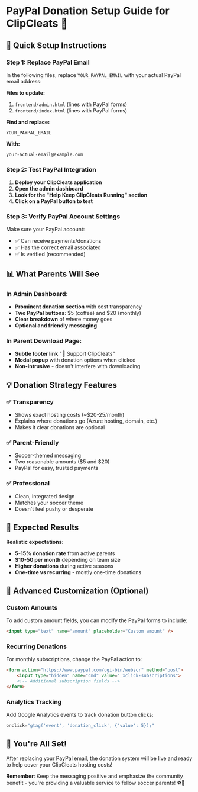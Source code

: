 # PayPal Donation Setup Guide for ClipCleats 💝

## 🚀 Quick Setup Instructions

### Step 1: Replace PayPal Email
In the following files, replace `YOUR_PAYPAL_EMAIL` with your actual PayPal email address:

**Files to update:**
1. `frontend/admin.html` (lines with PayPal forms)
2. `frontend/index.html` (lines with PayPal forms)

**Find and replace:**
```
YOUR_PAYPAL_EMAIL
```
**With:**
```
your-actual-email@example.com
```

### Step 2: Test PayPal Integration

1. **Deploy your ClipCleats application**
2. **Open the admin dashboard**
3. **Look for the "Help Keep ClipCleats Running" section**
4. **Click on a PayPal button to test**

### Step 3: Verify PayPal Account Settings

Make sure your PayPal account:
- ✅ Can receive payments/donations
- ✅ Has the correct email associated
- ✅ Is verified (recommended)

## 📊 What Parents Will See

### In Admin Dashboard:
- **Prominent donation section** with cost transparency
- **Two PayPal buttons**: $5 (coffee) and $20 (monthly)
- **Clear breakdown** of where money goes
- **Optional and friendly messaging**

### In Parent Download Page:
- **Subtle footer link** "💝 Support ClipCleats"
- **Modal popup** with donation options when clicked
- **Non-intrusive** - doesn't interfere with downloading

## 💡 Donation Strategy Features

### ✅ **Transparency**
- Shows exact hosting costs (~$20-25/month)
- Explains where donations go (Azure hosting, domain, etc.)
- Makes it clear donations are optional

### ✅ **Parent-Friendly**
- Soccer-themed messaging
- Two reasonable amounts ($5 and $20)
- PayPal for easy, trusted payments

### ✅ **Professional**
- Clean, integrated design
- Matches your soccer theme
- Doesn't feel pushy or desperate

## 🎯 Expected Results

**Realistic expectations:**
- **5-15% donation rate** from active parents
- **$10-50 per month** depending on team size
- **Higher donations** during active seasons
- **One-time vs recurring** - mostly one-time donations

## 🔧 Advanced Customization (Optional)

### Custom Amounts
To add custom amount fields, you can modify the PayPal forms to include:
```html
<input type="text" name="amount" placeholder="Custom amount" />
```

### Recurring Donations
For monthly subscriptions, change the PayPal action to:
```html
<form action="https://www.paypal.com/cgi-bin/webscr" method="post">
    <input type="hidden" name="cmd" value="_xclick-subscriptions">
    <!-- Additional subscription fields -->
</form>
```

### Analytics Tracking
Add Google Analytics events to track donation button clicks:
```javascript
onclick="gtag('event', 'donation_click', {'value': 5});"
```

## 🎉 You're All Set!

After replacing your PayPal email, the donation system will be live and ready to help cover your ClipCleats hosting costs!

**Remember**: Keep the messaging positive and emphasize the community benefit - you're providing a valuable service to fellow soccer parents! ⚽💚
